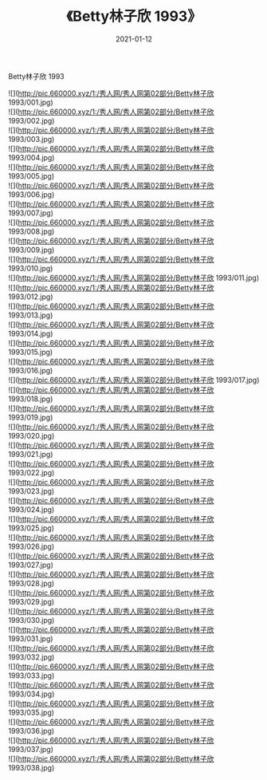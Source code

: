 ﻿---
layout: post
title:  《Betty林子欣 1993》
date:   2021-01-12
img: http://pic.660000.xyz/1:/秀人网/秀人网第02部分/Betty林子欣 1993/000.jpg
categories: [美女, 清纯, 唯美]
---

Betty林子欣 1993

  ![](http://pic.660000.xyz/1:/秀人网/秀人网第02部分/Betty林子欣 1993/001.jpg) <br> ![](http://pic.660000.xyz/1:/秀人网/秀人网第02部分/Betty林子欣 1993/002.jpg) <br> ![](http://pic.660000.xyz/1:/秀人网/秀人网第02部分/Betty林子欣 1993/003.jpg) <br> ![](http://pic.660000.xyz/1:/秀人网/秀人网第02部分/Betty林子欣 1993/004.jpg) <br> ![](http://pic.660000.xyz/1:/秀人网/秀人网第02部分/Betty林子欣 1993/005.jpg) <br> ![](http://pic.660000.xyz/1:/秀人网/秀人网第02部分/Betty林子欣 1993/006.jpg) <br> ![](http://pic.660000.xyz/1:/秀人网/秀人网第02部分/Betty林子欣 1993/007.jpg) <br> ![](http://pic.660000.xyz/1:/秀人网/秀人网第02部分/Betty林子欣 1993/008.jpg) <br> ![](http://pic.660000.xyz/1:/秀人网/秀人网第02部分/Betty林子欣 1993/009.jpg) <br> ![](http://pic.660000.xyz/1:/秀人网/秀人网第02部分/Betty林子欣 1993/010.jpg) <br> ![](http://pic.660000.xyz/1:/秀人网/秀人网第02部分/Betty林子欣 1993/011.jpg) <br> ![](http://pic.660000.xyz/1:/秀人网/秀人网第02部分/Betty林子欣 1993/012.jpg) <br> ![](http://pic.660000.xyz/1:/秀人网/秀人网第02部分/Betty林子欣 1993/013.jpg) <br> ![](http://pic.660000.xyz/1:/秀人网/秀人网第02部分/Betty林子欣 1993/014.jpg) <br> ![](http://pic.660000.xyz/1:/秀人网/秀人网第02部分/Betty林子欣 1993/015.jpg) <br> ![](http://pic.660000.xyz/1:/秀人网/秀人网第02部分/Betty林子欣 1993/016.jpg) <br> ![](http://pic.660000.xyz/1:/秀人网/秀人网第02部分/Betty林子欣 1993/017.jpg) <br> ![](http://pic.660000.xyz/1:/秀人网/秀人网第02部分/Betty林子欣 1993/018.jpg) <br> ![](http://pic.660000.xyz/1:/秀人网/秀人网第02部分/Betty林子欣 1993/019.jpg) <br> ![](http://pic.660000.xyz/1:/秀人网/秀人网第02部分/Betty林子欣 1993/020.jpg) <br> ![](http://pic.660000.xyz/1:/秀人网/秀人网第02部分/Betty林子欣 1993/021.jpg) <br> ![](http://pic.660000.xyz/1:/秀人网/秀人网第02部分/Betty林子欣 1993/022.jpg) <br> ![](http://pic.660000.xyz/1:/秀人网/秀人网第02部分/Betty林子欣 1993/023.jpg) <br> ![](http://pic.660000.xyz/1:/秀人网/秀人网第02部分/Betty林子欣 1993/024.jpg) <br> ![](http://pic.660000.xyz/1:/秀人网/秀人网第02部分/Betty林子欣 1993/025.jpg) <br> ![](http://pic.660000.xyz/1:/秀人网/秀人网第02部分/Betty林子欣 1993/026.jpg) <br> ![](http://pic.660000.xyz/1:/秀人网/秀人网第02部分/Betty林子欣 1993/027.jpg) <br> ![](http://pic.660000.xyz/1:/秀人网/秀人网第02部分/Betty林子欣 1993/028.jpg) <br> ![](http://pic.660000.xyz/1:/秀人网/秀人网第02部分/Betty林子欣 1993/029.jpg) <br> ![](http://pic.660000.xyz/1:/秀人网/秀人网第02部分/Betty林子欣 1993/030.jpg) <br> ![](http://pic.660000.xyz/1:/秀人网/秀人网第02部分/Betty林子欣 1993/031.jpg) <br> ![](http://pic.660000.xyz/1:/秀人网/秀人网第02部分/Betty林子欣 1993/032.jpg) <br> ![](http://pic.660000.xyz/1:/秀人网/秀人网第02部分/Betty林子欣 1993/033.jpg) <br> ![](http://pic.660000.xyz/1:/秀人网/秀人网第02部分/Betty林子欣 1993/034.jpg) <br> ![](http://pic.660000.xyz/1:/秀人网/秀人网第02部分/Betty林子欣 1993/035.jpg) <br> ![](http://pic.660000.xyz/1:/秀人网/秀人网第02部分/Betty林子欣 1993/036.jpg) <br> ![](http://pic.660000.xyz/1:/秀人网/秀人网第02部分/Betty林子欣 1993/037.jpg) <br> ![](http://pic.660000.xyz/1:/秀人网/秀人网第02部分/Betty林子欣 1993/038.jpg) <br>
